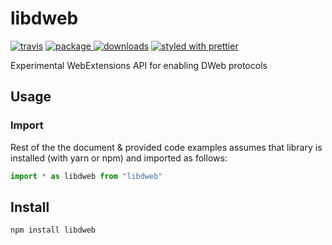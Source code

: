 # libdweb
[![travis][travis.icon]][travis.url]
[![package][version.icon] ![downloads][downloads.icon]][package.url]
[![styled with prettier][prettier.icon]][prettier.url]



Experimental WebExtensions API for enabling DWeb protocols

## Usage

### Import

Rest of the the document & provided code examples assumes that library is installed (with yarn or npm) and imported as follows:

```js
import * as libdweb from "libdweb"
```



## Install

    npm install libdweb

[travis.icon]: https://travis-ci.org/Gozala/libdweb.svg?branch=master
[travis.url]: https://travis-ci.org/Gozala/libdweb

[version.icon]: https://img.shields.io/npm/v/libdweb.svg
[downloads.icon]: https://img.shields.io/npm/dm/libdweb.svg
[package.url]: https://npmjs.org/package/libdweb


[downloads.image]: https://img.shields.io/npm/dm/libdweb.svg
[downloads.url]: https://npmjs.org/package/libdweb

[prettier.icon]:https://img.shields.io/badge/styled_with-prettier-ff69b4.svg
[prettier.url]:https://github.com/prettier/prettier